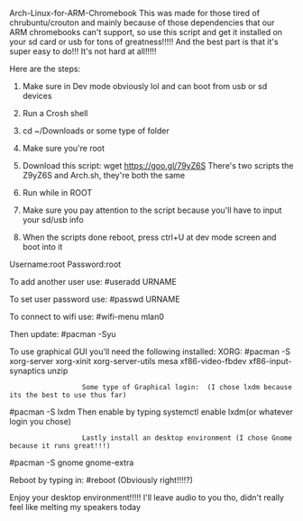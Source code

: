 Arch-Linux-for-ARM-Chromebook
This was made for those tired of chrubuntu/crouton and mainly because of those dependencies that our ARM chromebooks can't support, so use this script and get it installed on your sd card or usb for tons of greatness!!!!! And the best part is that it's super easy to do!!! It's not hard at all!!!!!

Here are the steps:

1) Make sure in Dev mode obviously lol and can boot from usb or sd devices

2) Run a Crosh shell

3) cd ~/Downloads or some type of folder

4) Make sure you're root

5) Download this script: wget https://goo.gl/79yZ6S There's two scripts the Z9yZ6S and Arch.sh, they're both the same 

6) Run while in ROOT

7) Make sure you pay attention to the script because you'll have to input your sd/usb info

8) When the scripts done reboot, press ctrl+U at dev mode screen and boot into it

Username:root
Password:root

To add another user use:
#useradd URNAME

To set user password use:
#passwd URNAME

To connect to wifi use:
#wifi-menu mlan0

Then update:
#pacman -Syu

To use graphical GUI you'll need the following installed:
                        XORG:
                        #pacman -S xorg-server xorg-xinit xorg-server-utils mesa xf86-video-fbdev xf86-input-synaptics unzip

                      Some type of Graphical login:  (I chose lxdm because its the best to use thus far)
#pacman -S lxdm           Then enable by typing systemctl enable lxdm(or whatever login you chose)

                      Lastly install an desktop environment (I chose Gnome because it runs great!!!)
#pacman -S gnome gnome-extra

Reboot by typing in:
#reboot (Obviously right!!!!?)

Enjoy your desktop environment!!!!! I'll leave audio to you tho, didn't really feel like melting my speakers today

